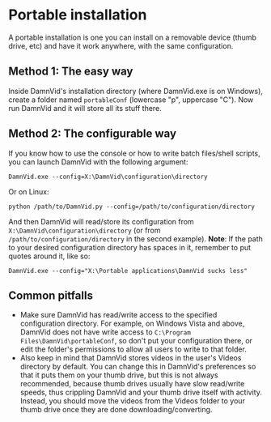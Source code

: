 # Portable installation #
A portable installation is one you can install on a removable device (thumb drive, etc) and have it work anywhere, with the same configuration.

## Method 1: The easy way ##
Inside DamnVid's installation directory (where DamnVid.exe is on Windows), create a folder named `portableConf` (lowercase "p", uppercase "C"). Now run DamnVid and it will store all its stuff there.

## Method 2: The configurable way ##
If you know how to use the console or how to write batch files/shell scripts, you can launch DamnVid with the following argument:
```
DamnVid.exe --config=X:\DamnVid\configuration\directory
```
Or on Linux:
```
python /path/to/DamnVid.py --config=/path/to/configuration/directory
```
And then DamnVid will read/store its configuration from `X:\DamnVid\configuration\directory` (or from `/path/to/configuration/directory` in the second example).
**Note**: If the path to your desired configuration directory has spaces in it, remember to put quotes around it, like so:
```
DamnVid.exe --config="X:\Portable applications\DamnVid sucks less"
```

## Common pitfalls ##
  * Make sure DamnVid has read/write access to the specified configuration directory. For example, on Windows Vista and above, DamnVid does not have write access to `C:\Program Files\DamnVid\portableConf`, so don't put your configuration there, or edit the folder's permissions to allow all users to write to that folder.
  * Also keep in mind that DamnVid stores videos in the user's Videos directory by default. You can change this in DamnVid's preferences so that it puts them on your thumb drive, but this is not always recommended, because thumb drives usually have slow read/write speeds, thus crippling DamnVid and your thumb drive itself with activity. Instead, you should move the videos from the Videos folder to your thumb drive once they are done downloading/converting.